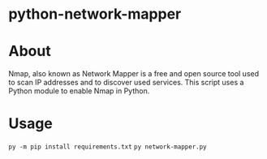 # python-network-mapper
# About
Nmap, also known as Network Mapper is a free and open source tool used to scan IP addresses and to discover used services.
This script uses a Python module to enable Nmap in Python.

# Usage
``py -m pip install requirements.txt``
``py network-mapper.py``
